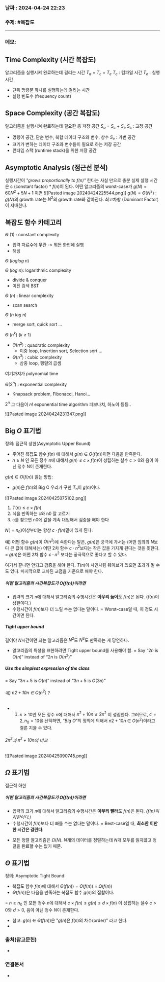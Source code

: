 
### 날짜 : 2024-04-24 22:23

### 주제: #복잡도 

---
### 메모: 
## Time Complexity (시간 복잡도)
알고리즘을 실행시켜 완료하는데 걸리는 시간
$T_a$ = $T_c$ + $T_e$ 
$T_c$ : 컴파일 시간
$T_e$ : 실행 시간
- 단위 명령문 하나를 실행하는데 걸리는 시간
- 실행 빈도수 (frequency count)
## Space Complexity (공간 복잡도)
알고리즘을 실행시켜 완료하는데 필요한 총 저장 공간
$S_a$ = $S_c$ + $S_e$ 
$S_c$ : 고정 공간
- 명령어 공간, 단순 변수, 복합 데이타 구조와 변수, 상수
$S_e$ : 가변 공간
- 크기가 변하는 데이터 구조와 변수들이 필요로 하는 저장 공간
- 런타임 스택 (runtime stack)을 위한 저장 공간
## Asymptotic Analysis (점근선 분석)
실행시간이 *"grows proportionally to $f(n)$"* 한다는 사실 만으로 충분
실제 실행 시간은 c (constant factor) * $f(n)$이 된다.
어떤 알고리즘의 worst-case가 $g(N) = 60N^{2} + 5N + 1$ 이면 
![[Pasted image 20240424225544.png]]
$g(N) = {\Theta}(N^{2})$ : $g(N)$의 growth rate는 $N^2$의 growth rate와 같아진다.
최고차항 (Dominant Factor)이 지배한다. 

## 복잡도 함수 카테고리

$\Theta$ (1) : constant complexity 
- 입력 자료수에 무관 -> 뭐든 한번에 실행
- 해슁
  
$\Theta$ ($log$$log$ $n$)

$\Theta$ ($log$ $n$): logarithmic complexity
- divide & conquer
- 이진 검색 BST
  
$\Theta$ ($n$) : linear complexity
- scan search
  
$\Theta$ ($n$ $log$ $n$)
- merge sort, quick sort ...
  
$\Theta$ ($n^k$) ($k$ $\geq$ 1)
- $\Theta(n^2)$ : quadratic complexity
	 - 이중 loop, Insertion sort, Selection sort ...
- $\Theta(n^3)$ : cubic complexity 
	 - 삼중 loop, 행렬의 곱셈

여기까지가 polynomial time

$\Theta(2^n)$ : exponential complexity
- Knapsack problem, Fibonacci, Hanoi…

$2^{n}$ 그 다음이 $n!$ 
exponential time algorithm 
피보나치, 하노이 등등..

![[Pasted image 20240424231347.png]]

## Big $O$ 표기법
정의: 점근적 상한(Asymptotic Upper Bound)
- 주어진 복잡도 함수 $f(n)$ 에 대해서 $g(n)\ {\in}\ O(f(n))$이면 다음을 만족한다.
- $n \geq N$ 인 모든 정수 $n$에 대해서 $g(n) \leq c \times f(n)$이 성립하는 실수 $c > 0$와 음이 아닌 정수 N이 존재한다. 

$g(n)\ {\in}\ O(f(n))$ 읽는 방법: 
- $g(n)$은 $f(n)$의 Big O
우리가 구한 $T_{n}$이 $g(n)$이다.

![[Pasted image 20240425075102.png]]

1. $T(n) \leq c \times f(n)$
2. 식을 만족하는 c와 n0 잘 고르기
3. c를 찾으면 n0에 값을 계속 대입해서 검증을 해야 한다

$N (= n_{0})$이상부터는 항상 $c\cdot f(n)$밑에 있게 된다.
 
예) 어떤 함수 $g(n)$이 $O(n^{2})$에 속한다는 말은,
$g(n)$은 궁극에 가서는 (어떤 임의의 $N$보다 큰 값에 대해서는) 어떤 2차 함수 $c \cdot n^{2}$보다는 작은 값을 가지게 된다는 것을 뜻한다. 
= $g(n)$은 어떤 2차 함수 $c \cdot n^{2}$ 보다는 궁극적으로 좋다고 할 수 있다.

여기서 끝나면 안되고 검증을 해야 한다.
$T(n)$이 사인처럼 웨이브가 있으면 초과가 될 수도 있다.
마지막으로 교차된 교점을 기준으로 해야 한다.
##### 어떤 알고리즘의 시간복잡도가 $O(f(n))$이라면 
- 입력의 크기 $n$에 대해서 알고리즘의 수행시간은 **아무리 늦어도** $f(n)$은 된다. ($f(n)$이 상한이다.)
- 수행시간이 $f(n)$보다 더 느릴 수는 없다는 말이다.
= Worst-case일 때, 이 정도 시간이면 된다.

##### Tight upper bound
길어야 $N$시간이면 되는 알고리즘은 $N^{2}$도 $N^{3}$도 만족하는 게 당연하다.
- 알고리즘의 특성을 표현하려면 Tight upper bound를 사용해야 함.
= Say “$2n$ is $O(n)$” instead of “$2n$ is $O(n^{2})$”

##### Use the simplest expression of the class
= Say “$3n + 5$ is $O(n)$” instead of “$3n + 5$ is $O(3n)$”

###### 예) $n2+10n\ {\in}\ O(n^2)$ ?
- 1) $n \geq 10$인 모든 정수 $n$에 대해서 $n^2+10n \leq 2n^2$ 이 성립한다. 그러므로, $c = 2, n_0 = 10$을 선택하면, “$Big \ O$”의 정의에 의해서 $n2+10n\ {\in}\ O(n^2)$이라고 결론 지을 수 있다.
###### $2n^{2}$과 $n^{2} + 10n$의 비교
![[Pasted image 20240425090745.png]]

## $\Omega$ 표기법
점근적 하한
##### 어떤 알고리즘의 시간복잡도가 $\Omega(f(n))$이라면 
- 입력의 크기 $n$에 대해서 알고리즘의 수행시간은 **아무리 빨라도** $f(n)$은 된다. *($f(n)$이 하한이다.)*
- 수행시간이 $f(n)$보다 더 빠를 수는 없다는 말이다.
= Best-case일 때, **최소한 이만한 시간은 걸린다.**
* 모든 정렬 알고리즘은 $\Omega(N)$. $N$개의 데이터를 정렬하는데 $N$개 모두를 읽지않고 정렬을 완료할 수는 없기 때문.


## $\Theta$ 표기법
정의: Asymptotic Tight Bound
- 복잡도 함수 $f(n)$에 대해서 $\Theta(f(n))=O(f(n)) \cap \Omega(f(n))$ 
- $\Theta(f(n))$은 다음을 만족하는 복잡도 함수 $g(n)$의 집합이다.

= $n \geq n_{0}$ 인 모든 정수 $n$에 대해서 $c \times f(n) \leq g(n) \leq d \times f(n)$ 이 성립하는 실수 $c > 0$와 $d > 0$, 음이 아닌 정수 $N$이 존재한다.

- 참고: $g(n)\ {\in}\ \Theta(f(n))$은 "$g(n)$은 $f(n)$의 차수(order)" 라고 한다.
- 
### 출처(참고문헌)
-

### 연결문서
-